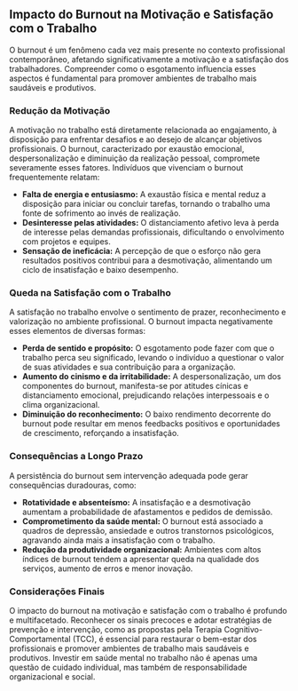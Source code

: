 ## Impacto do Burnout na Motivação e Satisfação com o Trabalho

O burnout é um fenômeno cada vez mais presente no contexto profissional contemporâneo, afetando significativamente a motivação e a satisfação dos trabalhadores. Compreender como o esgotamento influencia esses aspectos é fundamental para promover ambientes de trabalho mais saudáveis e produtivos.

### Redução da Motivação

A motivação no trabalho está diretamente relacionada ao engajamento, à disposição para enfrentar desafios e ao desejo de alcançar objetivos profissionais. O burnout, caracterizado por exaustão emocional, despersonalização e diminuição da realização pessoal, compromete severamente esses fatores. Indivíduos que vivenciam o burnout frequentemente relatam:

- **Falta de energia e entusiasmo:** A exaustão física e mental reduz a disposição para iniciar ou concluir tarefas, tornando o trabalho uma fonte de sofrimento ao invés de realização.
- **Desinteresse pelas atividades:** O distanciamento afetivo leva à perda de interesse pelas demandas profissionais, dificultando o envolvimento com projetos e equipes.
- **Sensação de ineficácia:** A percepção de que o esforço não gera resultados positivos contribui para a desmotivação, alimentando um ciclo de insatisfação e baixo desempenho.

### Queda na Satisfação com o Trabalho

A satisfação no trabalho envolve o sentimento de prazer, reconhecimento e valorização no ambiente profissional. O burnout impacta negativamente esses elementos de diversas formas:

- **Perda de sentido e propósito:** O esgotamento pode fazer com que o trabalho perca seu significado, levando o indivíduo a questionar o valor de suas atividades e sua contribuição para a organização.
- **Aumento do cinismo e da irritabilidade:** A despersonalização, um dos componentes do burnout, manifesta-se por atitudes cínicas e distanciamento emocional, prejudicando relações interpessoais e o clima organizacional.
- **Diminuição do reconhecimento:** O baixo rendimento decorrente do burnout pode resultar em menos feedbacks positivos e oportunidades de crescimento, reforçando a insatisfação.

### Consequências a Longo Prazo

A persistência do burnout sem intervenção adequada pode gerar consequências duradouras, como:

- **Rotatividade e absenteísmo:** A insatisfação e a desmotivação aumentam a probabilidade de afastamentos e pedidos de demissão.
- **Comprometimento da saúde mental:** O burnout está associado a quadros de depressão, ansiedade e outros transtornos psicológicos, agravando ainda mais a insatisfação com o trabalho.
- **Redução da produtividade organizacional:** Ambientes com altos índices de burnout tendem a apresentar queda na qualidade dos serviços, aumento de erros e menor inovação.

### Considerações Finais

O impacto do burnout na motivação e satisfação com o trabalho é profundo e multifacetado. Reconhecer os sinais precoces e adotar estratégias de prevenção e intervenção, como as propostas pela Terapia Cognitivo-Comportamental (TCC), é essencial para restaurar o bem-estar dos profissionais e promover ambientes de trabalho mais saudáveis e produtivos. Investir em saúde mental no trabalho não é apenas uma questão de cuidado individual, mas também de responsabilidade organizacional e social.